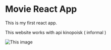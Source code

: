 # Movie React App

This is my first react app. 

This website works with api kinopoisk ( informal )

![This image](https://github.com/om04an/Movieland.github.io/blob/master/image_2023-05-14_03-46-48.png)

